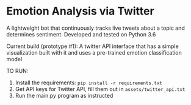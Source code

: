 # Emotion Analysis via Twitter
A lightweight bot that continuously tracks live tweets about a topic and determines sentiment. Developed and tested on Python 3.6

Current build (prototype #1): A twitter API interface that has a simple visualization built with it and uses a pre-trained emotion classification model

TO RUN:
1. Install the requirements: `pip install -r requirements.txt`
2. Get API keys for Twitter API, fill them out in `assets/twitter_api.txt`
3. Run the main.py program as instructed
